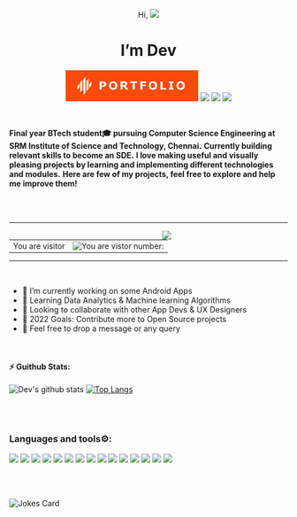 <p align="center" >Hi, <img src="https://github.com/iamshubhamg/iamshubhamg/blob/master/Assests/Hi.gif" width="20px"></p>
<h1 align="center">I’m Dev</h1>
<p align="center">
  
  <p align="center">
  <a href="https://devtripathi.live"  target="_blank"><img src="favicon.svg"></a>
  <a href="https://www.linkedin.com/in/dev-shankar-tripathi/" target="_blank"><img src="https://img.shields.io/badge/Linkedin-%230077B5.svg?&style=for-the-badge&logo=Linkedin&logoColor=white" /></a>
  <a href="mailto:dev_tripathi@outlook.com" target="_blank"><img src="https://img.shields.io/badge/Gmail-c14438.svg?&style=for-the-badge&logo=Gmail&logoColor=white" /></a>
  <a href="https://instagram.com/dev.shankar.tripath" target="_blank"><img src="https://img.shields.io/badge/instagram-595858.svg?&style=for-the-badge&logo=instagram&logoColor=white"></a>
  <!--  <a href="https://twitter.com/--------" target="_blank"><img src="https://img.shields.io/badge/twitter-%231DA1F2.svg?&style=for-the-badge&logo=twitter&logoColor=white"/></a>   -->
</p>
  
</p>
</br>


**Final year BTech student🎓 pursuing Computer Science Engineering at SRM Institute of Science and Technology, Chennai.**
**Currently building relevant skills to become an SDE.**
**I love making useful and visually pleasing projects by learning and implementing different technologies and modules.**
**Here are few of my projects, feel free to explore and help me improve them!**

<br></br>

<hr>
<table>
  <tr>
    <td>You are visitor</td>
    <td><img src="https://profile-counter.glitch.me/tripathi-dev/count.svg" alt="You are vistor number: " height="30" /></td>
    <img src="https://media.giphy.com/media/qgQUggAC3Pfv687qPC/giphy.gif" align="right"  width="45%"/>
    
  </tr>
</table>
<hr>
<br>

- 🌱 I’m currently working on some Android Apps
- 🤔 Learning Data Analytics & Machine learning Algorithms
- 👯 Looking to collaborate with other App Devs & UX Designers
- 🥅 2022 Goals: Contribute more to Open Source projects
- 💬 Feel free to drop a message or any query
<br>

 #### :zap: Guithub Stats:
 ![Dev's github stats](https://github-readme-stats.vercel.app/api?username=tripathi-dev&show_icons=true&theme=tokyonight)     [![Top Langs](https://github-readme-stats.vercel.app/api/top-langs/?username=tripathi-dev&layout=compact&theme=tokyonight)](https://github.com/tripathi-dev/tripathi-dev)

<br></br>

### Languages and tools⚙:
![](https://img.shields.io/badge/JAVA-informational?style=flat-square&logo=java&logoColor=2c5aa6&color=ffffff)
![](https://img.shields.io/badge/C-informational?style=flat-square&logo=c&logoColor=white&color=0077b6)
![](https://img.shields.io/badge/C++-informational?style=flat-square&logo=c%2B%2B&logoColor=white&color=023e8a)
![](https://img.shields.io/badge/Kotlin-informational?style=flat-square&logo=kotlin&logoColor=c81eb8&color=000000)
![](https://img.shields.io/badge/Python-informational?style=flat-square&logo=python&logoColor=yellow&color=01497c)
![](https://img.shields.io/badge/Android-informational?style=flat-square&logo=android&logoColor=white&color=73bb56)
![](https://img.shields.io/badge/HTML5-informational?style=flat-square&logo=html5&logoColor=white&color=red)
![](https://img.shields.io/badge/CSS3-informational?style=flat-square&logo=css3&logoColor=white&color=219ebc)
![](https://img.shields.io/badge/JavaScript-informational?style=flat-square&logo=javascript&logoColor=yellow&color=343a40)
![](https://img.shields.io/badge/Bootstrap-informational?style=flat-square&logo=bootstrap&logoColor=white&color=9d4edd)
![](https://img.shields.io/badge/SQL-informational?style=flat-square&logo=sqlite&logoColor=blue&color=faa307)
![](https://img.shields.io/badge/Git-informational?style=flat-square&logo=git&logoColor=white&color=red)
![](https://img.shields.io/badge/Figma-informational?style=flat-square&logo=figma&logoColor=white&color=7b2cbf)
![](https://img.shields.io/badge/AdobeXD-informational?style=flat-square&logo=adobexd&logoColor=f75eee&color=450135)
![](https://img.shields.io/badge/Ubuntu-informational?style=flat-square&logo=ubuntu&logoColor=white&color=f48c06)

<br></br>

<!--
### Connect with me! 🚀:  
[![PORTFOLIO Badge](https://img.shields.io/badge/Portfolio-fa4a0c?style=flat-square&link=https://devtripathi.live/)](https://devtripathi.live/)
[![Linkedin Badge](https://img.shields.io/badge/-LinkedIn-blue?style=flat-square&logo=Linkedin&logoColor=white&link=https://www.linkedin.com/in/dev-shankar-tripathi/)](https://www.linkedin.com/in/dev-shankar-tripathi/)
[![MAIL Badge](https://img.shields.io/badge/-Gmail-c14438?style=flat-square&logo=Gmail&logoColor=white&link=mailto:dev_tripathi@outlook.com)](mailto:dev_tripathi@outlook.com)

<br></br>

-->

![Jokes Card](https://readme-jokes.vercel.app/api)


<br></br>


